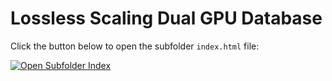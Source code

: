 # Lossless Scaling Dual GPU Database

Click the button below to open the subfolder `index.html` file:

[![Open Subfolder Index](https://img.shields.io/badge/Open%20Subfolder%20Index-blue)](/SecondaryGPUChart/index.html)